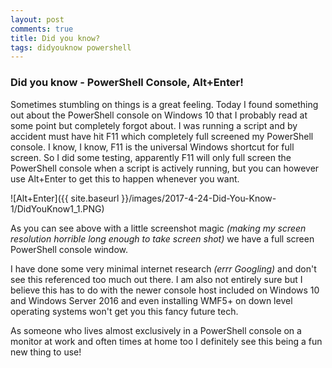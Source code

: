 ```yaml
---
layout: post
comments: true
title: Did you know?
tags: didyouknow powershell
---
```


### Did you know - PowerShell Console, Alt+Enter!

Sometimes stumbling on things is a great feeling.  Today I found something out about the PowerShell console on Windows 10 that I probably read at some point but completely forgot about.  I was running a script and by accident must have hit F11 which completely full screened my PowerShell console.  I know, I know, F11 is the universal Windows shortcut for full screen.  So I did some testing, apparently F11 will only full screen the PowerShell console when a script is actively running, but you can however use Alt+Enter to get this to happen whenever you want.

![Alt+Enter]({{ site.baseurl }}/images/2017-4-24-Did-You-Know-1/DidYouKnow1_1.PNG)

As you can see above with a little screenshot magic *(making my screen resolution horrible long enough to take screen shot)* we have a full screen PowerShell console window.

I have done some very minimal internet research *(errr Googling)* and don't see this referenced too much out there.  I am also not entirely sure but I believe this has to do with the newer console host included on Windows 10 and Windows Server 2016 and even installing WMF5+ on down level operating systems won't get you this fancy future tech.

As someone who lives almost exclusively in a PowerShell console on a monitor at work and often times at home too I definitely see this being a fun new thing to use!